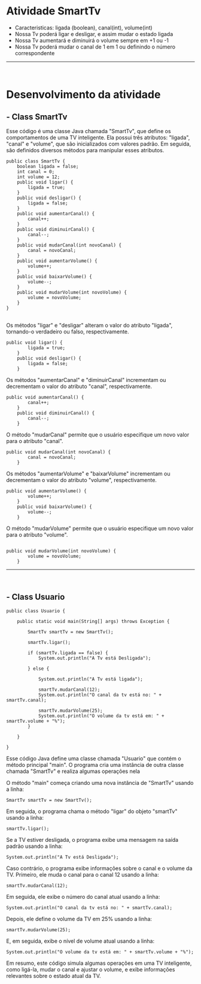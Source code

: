 <h1>Atividade SmartTv</h1>
<ul>
    <li>Caracteristicas: ligada (boolean), canal(int), volume(int)</li>
    <li>Nossa Tv poderá ligar e desligar, e assim mudar o estado ligada</li>
    <li>Nossa Tv aumentará e diminuirá o volume sempre em +1 ou -1</li>
    <li>Nossa Tv poderá mudar o canal de 1 em 1 ou definindo o número correspondente</li>
</ul>
<hr>
<br>

<h1>Desenvolvimento da atividade</h1>


<h2>- Class SmartTv</h2>
<p>Esse código é uma classe Java chamada "SmartTv", que define os comportamentos de uma TV inteligente. Ela possui três atributos: "ligada", "canal" e "volume", que são inicializados com valores padrão. Em seguida, são definidos diversos métodos para manipular esses atributos.</p>

<pre><code>public class SmartTv {
    boolean ligada = false;
    int canal = 0;
    int volume = 12;
    public void ligar() {
        ligada = true;
    }
    public void desligar() {
        ligada = false;
    }
    public void aumentarCanal() {
        canal++;
    }
    public void diminuirCanal() {
        canal--;
    }
    public void mudarCanal(int novoCanal) {
        canal = novoCanal;
    }
    public void aumentarVolume() {
        volume++;
    }
    public void baixarVolume() {
        volume--;
    }
    public void mudarVolume(int novoVolume) {
        volume = novoVolume;
    }
}
</code>
</pre>



<p>Os métodos "ligar" e "desligar" alteram o valor do atributo "ligada", tornando-o verdadeiro ou falso, respectivamente. 
<pre><code>public void ligar() {
        ligada = true;
    }
    public void desligar() {
        ligada = false;
    }</code></pre>



<p>Os métodos "aumentarCanal" e "diminuirCanal" incrementam ou decrementam o valor do atributo "canal", respectivamente.</p>

<pre><code>public void aumentarCanal() {
        canal++;
    }
    public void diminuirCanal() {
        canal--;
    }</code></pre>

<p>O método "mudarCanal" permite que o usuário especifique um novo valor para o atributo "canal".</p>

<pre><code>public void mudarCanal(int novoCanal) {
        canal = novoCanal;
    }</code></pre>



<p>Os métodos "aumentarVolume" e "baixarVolume" incrementam ou decrementam o valor do atributo "volume", respectivamente.</p> 

<pre><code>public void aumentarVolume() {
        volume++;
    }
    public void baixarVolume() {
        volume--;
    }</code></pre>


<p>O método "mudarVolume" permite que o usuário especifique um novo valor para o atributo "volume".</p>

<pre><code>
public void mudarVolume(int novoVolume) {
        volume = novoVolume;
    }
</code></pre>

<hr>
<br>


<h2> - Class Usuario</h2>

<pre><code>public class Usuario {

    public static void main(String[] args) throws Exception {

        SmartTv smartTv = new SmartTv();

        smartTv.ligar();

        if (smartTv.ligada == false) {
            System.out.println("A Tv está Desligada");

        } else {

            System.out.println("A Tv está ligada");

            smartTv.mudarCanal(12);
            System.out.println("O canal da tv está no: " + smartTv.canal);

            smartTv.mudarVolume(25);
            System.out.println("O volume da tv está em: " + smartTv.volume + "%");
        }

    }

}</code></pre>

<p>Esse código Java define uma classe chamada "Usuario" que contém o método principal "main". O programa cria uma instância de outra classe chamada "SmartTv" e realiza algumas operações nela</p>
<p>O método "main" começa criando uma nova instância de "SmartTv" usando a linha:</p>

<pre><code>SmartTv smartTv = new SmartTv();
</code></pre>

<p>Em seguida, o programa chama o método "ligar" do objeto "smartTv" usando a linha:</p>
<pre><code>smartTv.ligar();</code></pre>

<p>Se a TV estiver desligada, o programa exibe uma mensagem na saída padrão usando a linha:</p>
<pre><code>System.out.println("A Tv está Desligada");</code></pre>
<p>Caso contrário, o programa exibe informações sobre o canal e o volume da TV. Primeiro, ele muda o canal para o canal 12 usando a linha:</p>

<pre><code>smartTv.mudarCanal(12); 
</code></pre>

<p>Em seguida, ele exibe o número do canal atual usando a linha:</p>
<pre><code>System.out.println("O canal da tv está no: " + smartTv.canal);</code></pre>
<p>Depois, ele define o volume da TV em 25% usando a linha:</p>
<pre><code>smartTv.mudarVolume(25);</code></pre>
<p>E, em seguida, exibe o nível de volume atual usando a linha:</p>
<pre><code>System.out.println("O volume da tv está em: " + smartTv.volume + "%");</code></pre>
<p>Em resumo, este código simula algumas operações em uma TV inteligente, como ligá-la, mudar o canal e ajustar o volume, e exibe informações relevantes sobre o estado atual da TV.</p>
